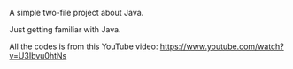 A simple two-file project about Java. 

Just getting familiar with Java. 

All the codes is from this YouTube video:
https://www.youtube.com/watch?v=U3Ibvu0htNs



